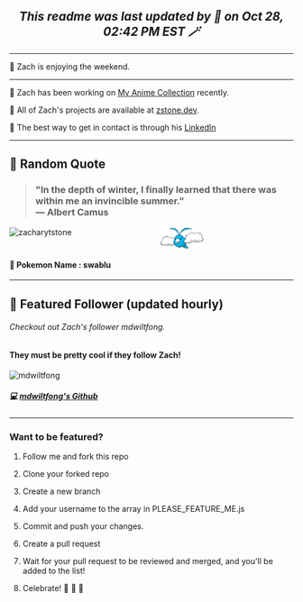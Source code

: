 <h2 align="center" style="font-style: italic; font-weight: bold;">This readme was last updated by 🤖 on Oct 28, 02:42 PM EST 🪄 </h2></a>

---

🤖 Zach is enjoying the weekend.

---

🤖 Zach has been working on [My Anime Collection](https://github.com/ZacharyTStone/My-Anime-Collection) recently.

🤖 All of Zach's projects are available at [zstone.dev](https://www.zstone.dev/).

🤖 The best way to get in contact is through his [LinkedIn](https://www.linkedin.com/in/zacharystone42)

---

<!-- Add a Quotes section -->

## 🤖 Random Quote

<h3>
<blockquote>
  "In the depth of winter, I finally learned that there was within me an invincible summer."
<br>— Albert Camus
</blockquote>
</h3>

<div style="display: flex; flex-wrap: no-wrap; width: 100%; gap: 16px">
        <img width="50%" src="https://github-readme-streak-stats.herokuapp.com/?user=zacharytstone" alt="zacharytstone" />
    <img width="15%" class='poke-img' src='https://raw.githubusercontent.com/PokeAPI/sprites/master/sprites/pokemon/other/dream-world/333.svg' alt='swablu'/>
</div>

#### 🤖 Pokemon Name : swablu</span>

---

## 🤖 Featured Follower (updated hourly)

###### Checkout out Zach's follower mdwiltfong.

#### They must be pretty cool if they follow Zach!

<img style="width: 10%" class='github-img' src='https://avatars.githubusercontent.com/u/76107997?v=4' alt='mdwiltfong'/>

##### 💻 [mdwiltfong's Github](https://github.com/mdwiltfong)

---

### Want to be featured?

1. Follow me and fork this repo

2. Clone your forked repo

3. Create a new branch

4. Add your username to the array in PLEASE_FEATURE_ME.js

5. Commit and push your changes.

6. Create a pull request

7. Wait for your pull request to be reviewed and merged, and you'll be added to the list!

8. Celebrate! 🎉 🎉 🎉
